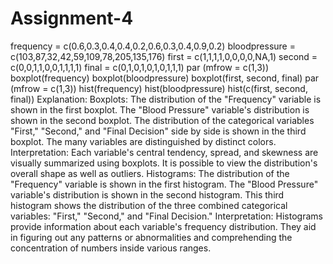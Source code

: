 # Assignment-4
frequency = c(0.6,0.3,0.4,0.4,0.2,0.6,0.3,0.4,0.9,0.2)
bloodpressure = c(103,87,32,42,59,109,78,205,135,176)
first = c(1,1,1,1,0,0,0,0,NA,1)
second = c(0,0,1,1,0,0,1,1,1,1)
final = c(0,1,0,1,0,1,0,1,1,1)
par (mfrow = c(1,3))
boxplot(frequency)
boxplot(bloodpressure)
boxplot(first, second, final)
par (mfrow = c(1,3))
hist(frequency)
hist(bloodpressure)
hist(c(first, second, final))
Explanation:
Boxplots: The distribution of the "Frequency" variable is shown in the first boxplot.
The "Blood Pressure" variable's distribution is shown in the second boxplot.
The distribution of the categorical variables "First," "Second," and "Final Decision" side by side is shown in the third boxplot. The many variables are distinguished by distinct colors.
Interpretation: Each variable's central tendency, spread, and skewness are visually summarized using boxplots. It is possible to view the distribution's overall shape as well as outliers.
Histograms: The distribution of the "Frequency" variable is shown in the first histogram.
The "Blood Pressure" variable's distribution is shown in the second histogram.
This third histogram shows the distribution of the three combined categorical variables: "First," "Second," and "Final Decision."
Interpretation: Histograms provide information about each variable's frequency distribution. They aid in figuring out any patterns or abnormalities and comprehending the concentration of numbers inside various ranges.
